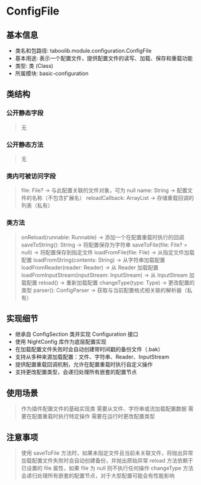 # ConfigFile
## 基本信息
- 类名和包路径: taboolib.module.configuration.ConfigFile
- 基本用途: 表示一个配置文件，提供配置文件的读写、加载、保存和重载功能
- 类型: 类 (Class)
- 所属模块: basic-configuration

## 类结构
### 公开静态字段
> 无

### 公开静态方法
> 无

### 类内可被访问字段
> file: File? -> 与此配置关联的文件对象，可为 null
> name: String -> 配置文件的名称（不包含扩展名）
> reloadCallback: ArrayList<Runnable> -> 存储重载回调的列表（私有）

### 类方法
> onReload(runnable: Runnable) -> 添加一个在配置重载时执行的回调
> saveToString(): String -> 将配置保存为字符串
> saveToFile(file: File? = null) -> 将配置保存到指定文件
> loadFromFile(file: File) -> 从指定文件加载配置
> loadFromString(contents: String) -> 从字符串加载配置
> loadFromReader(reader: Reader) -> 从 Reader 加载配置
> loadFromInputStream(inputStream: InputStream) -> 从 InputStream 加载配置
> reload() -> 重新加载配置
> changeType(type: Type) -> 更改配置的类型
> parser(): ConfigParser<out Config> -> 获取与当前配置格式相关联的解析器（私有）

## 实现细节
- 继承自 ConfigSection 类并实现 Configuration 接口
- 使用 NightConfig 库作为底层配置实现
- 在加载配置文件失败时会自动创建带时间戳的备份文件（.bak）
- 支持从多种来源加载配置：文件、字符串、Reader、InputStream
- 提供配置重载回调机制，允许在配置重载时执行自定义操作
- 支持更改配置类型，会递归处理所有嵌套的配置节点

## 使用场景
> 作为插件配置文件的基础实现类
> 需要从文件、字符串或流加载配置数据
> 需要在配置重载时执行特定操作
> 需要在运行时更改配置类型

## 注意事项
> 使用 saveToFile 方法时，如果未指定文件且当前未关联文件，将抛出异常
> 加载配置文件失败时会自动创建备份，并抛出原始异常
> reload 方法依赖于已设置的 file 属性，如果 file 为 null 则不执行任何操作
> changeType 方法会递归处理所有嵌套的配置节点，对于大型配置可能会有性能影响

